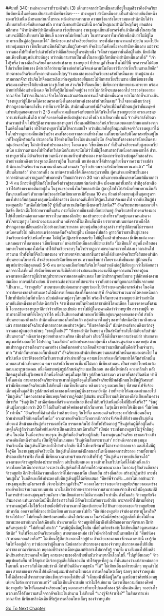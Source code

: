 ##บทที่ 340: เหล่าดวงดาราที่รวมตัวกัน (3)
เด็กสาวจากสำนักหมื่นดาบที่อยู่ในชุดสีขาวคืออัจฉริยะอันดับหนึ่งในอดีตของสิบสามสำนักพันธมิตร---- ชางหยูเยว่
สำนักหมื่นดาบเป็นสำนักดาบอันดับหนึ่งของทวีปเหนือ มีมรดกเก่าแก่โบราณ พลังอำนาจมากมาย ความแข็งแกร่งโดยรวมของสำนักนับได้ว่าเทียบเท่ากับระดับสิบยอดสำนัก
การมาถึงของสำนักระดับนี้ แคว้นใหญ่และสำนักใหญ่อื่นๆ ย่อมต้องหลีกทาง
“หัวหน้าศิษย์สำนักหมื่นดาบ เซี่ยเซียนชาง งานชุมนุมเซียนมังกรครั้งที่แล้วติดหนึ่งในสามสิบ แทบจะมีฝีมือเทียบเท่าโม่เทียนอี้ นอกจากโม่เทียนอี้แล้ว ในบรรดาดาราในทวีปเหนือนับว่าไม่มีผู้ใดสามารถเป็นคู่ต่อสู้ของเขาได้”
สีหน้าของเหล่าอัจฉริยะย่ำแย่ลง กระทั่งมีความหวาดกลัวปะปน มองไปยังชายหนุ่มผมขาว
เซี่ยเซียนชางมีพลังฝึกตนขั้นผู้วิเศษแท้ อัจฉริยะอันดับหนึ่งของสำนักหมื่นดาบ แม้ว่าจะกวาดมองไปทั่วทั้งทวีปแล้วยังนับว่ามีชื่อเสียงอยู่ในระดับหนึ่ง
“เด็กสาวชุดขาวนั่นคือผู้ใดกัน มีพลังฝึกตนเพียงขั้นมนุษย์แท้ระดับสูง ทว่ากลับสามารถเป็นหนึ่งในสองผู้มีเกียรติแห่งสำนักหมื่นดาบได้”
“เจ้าไม่รู้หรือว่านางคืออัจฉริยะในศาสตร์แห่งดาบ ชางหยูเยว่ ที่ปรากฏตัวขึ้นมาในไม่กี่ปีนี้ พรสวรรค์ไม่ด้อยไปกว่าเซี่ยเซียนชาง มีคำเล่าลือว่ายามที่นางก่อกำเนิดจิตแห่งดาบนั้นยังเยาว์วัยกว่าเซี่ยเซียนชางเสียอีก”
สายตาของอัจฉริยะทั้งหลายต่างมองไปpy’ร่างของสองยอดอัจฉริยะของสำนักหมื่นดาบ
สามผู้นำแห่งสามอาณาจักร เช่นจินไท่จื่อและหลิงเยว่กงจูแย้มรอยยิ้มและไปทักทายเซี่ยเซียนชาง
เซี่ยเซียนชางยิ้มพร้อมผงกศีรษะให้กับหลิงเยว่กงจู่เล็กน้อย ส่วนจินไท่จื่อคนอื่นๆ มีเพียงการทักทายตามมารยาท พร้อมด้วยท่าทีที่ค่อนข้างนิ่งเฉย
จินไท่จื่อรู้สึกไม่พอใจอยู่บ้าง ทว่าไม่กล้าที่จะแสดงออกไป
ราชวงศ์ของสามอาณาจักร ไม่ว่าจะเป็นอาณาจักรใดก็ล้วนแล้วแต่ต้องการชนะใจสำนักหมื่นดาบ ทว่าไม่กล้าที่จะล่วงเกิน
“ชางหยูเยว่ผู้นี้มิคาดได้ครอบครองหนึ่งในสองตำแหน่งของสำนักหมื่นดาบ”
ในใจของหลิงเยว่กงจู่ปรากฏความตื่นตะลึงขึ้น
เท่าที่นางจำได้นั้น สำนักหมื่นดาบยังมีอัจฉริยะที่มีพลังฝึกตนสู่กว่าขั้นมนุษย์แท้ระดับสุดยอดมากกว่า 2-3 คนที่ความแข็งแกร่งเทียบเท่าได้กับจินไท่จื่อ
ชางหยูเยว่สามารถเอาชนะการแข่งขันเช่นนั้นได้ ยากที่จะคาดคิดถึงพลังต่อสู้ของนางยิ่งนัก
น่าเสียดายที่ยามนี้ จ้าวเฟิงกำลังปิดตาทำความเข้าใจ ไม่รับรู้ถึงการมาของชางหยูเยว่
เรือนผมสีฟ้าและสีหน้าเรียบเฉยของเขาล้วนแตกต่างจากในอดีตโดนสิ้นเชิง ทำให้ชางหยูเยว่ไม่ได้ให้ความสนใจ
ทว่าเป่ยม่อที่อยู่อีกมุมกลับจดจำถึงชางหยูเยว่ได้ ในใจปรากฏความตื่นเต้นขึ้นบ้าง
คนทั้งสองมาจากสถานที่ห่างไกล แต่ในยามนี้กลับมีโอกาสมายืนอยู่ในเวทีใหญ่นี้พร้อมกัน ประลองกัน ชีวิตช่างเป็นเรื่องไม่แน่นอนยิ่งนัก
อัจฉริยะทั้งสองของสำนักหมื่นดาบ กลุ่มอำนาจอื่นๆ ไม่กล้าที่จะท้าประลองง่ายๆ
โดยเฉพาะ ‘เซี่ยเซียนชาง’ ที่เป็นอัจฉริยะระดับสูงของทวีปเหนือ แม้กวาดตามองไปทั่วทั้งทวีปเหนือก็แทบจะนับได้ว่าไม่มีผู้ใดสามารถรับหนึ่งดาบของเขาได้
ส่วนชางหยูเยว่นั้น มีอัจฉริยะจำนวนหนึ่งวางแผนที่จะท้าประลอง หากต้องการที่จะล้วงข้อมูลสักสองส่วน ตัวอย่างเช่นหลิงเยว่กงจูและเด็กสาวผู้อื่น
ในยามนี้ บนท้องนภาได้ปรากฏเสียงขึ้นจากความว่างเปล่า
สำนักและอัจฉริยะจำนวนมากมาถึงคนแล้วคนเล่า
“ดูเร็วเข้า คนของสำนักเทียนหยวนมาแล้ว”
“โม่เทียนอี้มาแล้ว”
ช่วงเวลาหนึ่ง ณ แท่นดาวเหนือได้เกิดความวุ่นวายขึ้น
ผู้คนต่างเงยศีรษะขึ้นมอง
อากาศด้านบนปรากฏนกยักษ์หลายตัว ปีกแผ่กว้างราว 30 หลา
กลิ่นอายของขั้นนายเหนือแท้มีมากกว่า 3-4 คน มีกระทั่งผู้ที่มีพลังในขั้นครึ่งก้าวสู่ขอบเขตแก่นก่อกำเนิด
เมื่อคนเหล่านี้มาถึง ท่าทีสูงส่งเหนือกว่าได้สร้างแรงกดดันต่อผู้อื่น
ในฐานะของหนึ่งในสิบยอดสำนัก ผู้อาวุโสทั่วไปสำนักเทียนหยวนมีพลังขั้นนายเหนือแท้
ตัวแทนศิษย์ของสำนักเทียนหยวนมีทั้งหมด 10 คน
หัวหน้าคือชายหนุ่มในชุดหรูหรา มองไปราวกับกลุ่มแสงกลุ่มหนึ่งที่ส่องสว่าง มีแรงกดดันที่ทำให้ผู้คนไม่กล้าจ้องมองไป ราวกับเป็นผู้นำของยุคสมัย
“เขาคือโม่เทียนอี้? ผู้ที่เป็นตำนานอันดับหนึ่งของทวีปเหนือ?”
อัจฉริยะหลายคนลมหายใจติดขัด สีหน้าเต็มไปด้วยความตื่นเต้น กระทั่งมีความชื่นชมนับถือปะปนอยู่
อัจฉริยะสตรีบางคนจ้องมองไปยังใบหน้าหล่อเหลาคมคายราวใบดาบของอีกฝ่าย มองข้ามระยะห่างที่ราวกับอยู่บนดาวคนล่ะดวง หัวใจกระตุกวูบ ใบหน้างดงามแดงซ่าน
หลังจากที่โม่เทียนอี้มาถึง บรรยากาศบนแท่นดาวเหนือได้ปรากฏความเปลี่ยนแปลงไปอย่างแปลกประหลาด
ชายหนุ่มยืนอย่างสูงสง่า ท่าทีรูปลักษณ์ไม่ธรรมดา เหนือคนทั่วไป กลิ่นอายแพร่ออกกดดันอัจฉริยะผู้อื่น
เมื่อมองไปแล้ว ดูราวกับว่าเขาเป็นผู้นำของอัจฉริยะแห่งทวีปเหนือทั้งหมด
ไม่มีผู้ใดปฏิเสธที่จะยอมรับ ไม่มีผู้ใดกล้าท้าประลอง
มีเพียงแค่ดวงตาแหลมคมราวใบดาบของ ‘เซี่ยเซียนชาง’ แห่งสำนักหมื่นดาบที่ปะทะเข้ากับ ‘โม่เทียนอี้’ อยู่หนึ่งหรือสองลมหายใจอย่างมองไม่เห็น ทำให้อัจฉริยะรอบๆ ในใจปรากฏความกระวนกระวายไม่สงบ
เวลาผ่านไปยาวนาน ทั่วทั้งพื้นที่จึงเงียบสงบลง
ทว่าสายตาจำนวนมากขึ้นกว่าเดิมได้สังเกตอัจฉริยะทั้งสิบของสำนักเทียนหยวนในครานี้
อัจฉริยะของสำนักเทียนหยวน ความแข็งแกร่งโดยรวมเพิ่มขึ้นมาก ผู้ฝึกตนขั้นมนุษย์แท้ระดับสุดยอดมี 5-6 คน แต่ละคนเมื่อเทียบกับจินไท่จื่อแล้วพลังต่อสู้มีเพียงสูงกว่าไม่ด้อยกว่า
นอกจากโม่เทียนอี้ สำนักเทียนหยวนยังมีเด็กสาวร่างอ้อนแอ้นงดงามที่ดึงดูดความสนใจของผู้คน
ดวงตาของเด็กสาวผู้นี้ปรากฏประกายความฉลาดหลักแหลม ใบหน้าปรากฏรอยยิ้มบาง รูปลักษณ์งดงามล่มเมือง อาภรณ์สีม่วงอ่อน ผิวพรรณส่องประกายใสกระจ่าง ราวกับสาวงามที่ถูกแกะสลักขึ้นจากหยก
“เป็นนาง... จ้าวหยูเฟ่ย”
สายตาของเป่ยม่อและชางหยูเยว่มองไปยังร่างของดรุณีอาภรณ์ม่วง
ในอดีต การปกครองของสิบสามแคว้นได้มีการเปลี่ยนแปลงที่สั่นคลอนปฐพี
อัจฉริยะจำนวนมากได้หลบหนีออกไปหาที่พักพิงอื่นที่ห่างไกล
เป่ยม่อติดตามผู้อาวุโสหยุนไห่ พร้อมใจกันทรยศ
ชางหยูเยว่เข้าร่วมสำนักดาบอันดับหนึ่งของทวีปเหนือสำเร็จ
จ้าวเฟิงกลายเป็นหัวหน้าสาขาลัทธิโลหะเลือด
ในบรรดาคนทั้งสามนี้ โอกาสของชางหยูเยว่ดีกว่าจ้าวเฟิงและเป่ยม่อ
ทว่าไม่มีผู้ใดจะคาดคิดว่าจ้าวหยูเฟ่ย สาวงามผู้นี้ จะสามารถมีโอกาสที่ยิ่งใหญ่กว่าได้
หนึ่งในสิบยอดสำนักของทวีปที่ยืนอยู่บนจุดสุดยอดของทวีป
สำนักเทียนหยวนมาถึงแล้ว สำนักหมื่นดาบเองก็มาถึงแล้ว กลุ่มอำนาจใหญ่ๆ ของทวีปเหนือนับว่ามาถึงหมดแล้ว
สายตาของอัจฉริยะทั้งหลายกวาดมองสำรวจผู้คน
“ยังขาดอีกหนึ่ง”
นัยน์ตาหงส์ของหลิงเยว่กงจู่กวาดมองผู้คนอย่างผ่านๆ
“ขาดผู้ใดกัน?”
“ยังขาดสำนักวั่นหยวน เป็นสำนักที่ระดับใกล้เคียงกับสำนักเทียนหยวน”
หลิงเยว่กงจูเอ่ยอย่างเคร่งเครียด
เพียงสิ้นคำ เสียงก็ได้ดังขึ้นจากความว่างเปล่า
ท่ามกลางหมู่เมฆที่ห่างออกไป ได้ปรากฏ ‘เมฆสีชาด’ แปลกประหลาดกลุ่มหนึ่ง เส้นผ่านศูนย์กลางหลายฟุต ด้านบนปรากฏเงาร่างเลือนรางหลายร่าง
เมื่อสังเกตอย่างละเอียดก็จะพบว่าเมฆสีชาดนั้นคือผ้าไหมจำนวนมาก
“สำนักวั่นหยวนเองก็มาถึงแล้ว”
อัจฉริยะของสำนักเทียนหยวนและสำนักหมื่นดาบมองตรงไป
ในทวีปเหนือ ประวัติของสำนักวั่นหยวนนับว่าเก่าแก่ที่สุด ความแข็งแกร่งเองก็เทียบเท่าได้กับสำนักหมื่นดาบและสำนักเทียนหยวน
คนจากสำนักวั่นหยวนที่มามีไม่มาก มีเพียงสามคน
เป็นชายชราใบหน้าแห้งตอบและบุรุษสองคน
หนึ่งคือชายหนุ่มรูปลักษณ์ดุร้าย ผมเป็นลอน สองมือไพล่หลัง ดวงตาลึกล้ำ พลังฝึกตนสูงถึงขั้นผู้วิเศษแท้
อีกหนึ่งคือเด็กหนุ่มในชุดสีฟ้า รูปลักษณ์ธรรมดา ดวงตาทั้งสองปิดสนิท ท่าทีไม่โดดเด่น
สายตาของอัจฉริยะจำนวนมากได้ถูกดึงดูดไปโดยอัจฉริยะที่มีพลังฝึกตนในขั้นผู้วิเศษแท้
ทว่ามีเพียงยอดอัจฉริยะเช่นโม่เทียนอี้ เช่นเซี่ยเซียนชาง หลิงเยว่กงจู และคนอื่นๆ ที่สายตาไปจับจ้องเด็กหนุ่มในชุดสีฟ้า
รูปลักษณ์หน้าตาของเด็กหนุ่มผู้นั้นธรรมดายิ่งนัก ง่ายที่จะทำให้คนมองผ่านเลยไป
“ซินอู๋เหิน”
ในดวงตาของเทียนหยุนจือปรากฎจิตต่อสู้เข้มข้น กระบี่โบราณสีเขียวเองก็ส่งเสียงครืนครางสั่นระริก
“ซินอู๋เหิน? เขาคือพ่อมดที่สร้างความสั่นสะเทือนให้กับทวีปเหนือเมื่อไม่กี่ปีมานี้หรือ?”
“ซินอู๋เหินผู้นี้อายุน้อยกว่า 20 ปี ได้เป็นหัวหน้าศิษย์ของสำนักวั่นหยวน ในรุ่นนี้เขาพ่ายให้เพียงแค่ ‘โม่เทียนอี้’ เท่านั้น”
“อัจฉริยะที่มีคำเล่าลือว่าหลิงเยว่กงจู จินไท่จื่อ และยอดอัจฉริยะของทวีปเหนือคนอื่นๆ ล้วนพ่ายแพ้ให้กับคนนี้ครั้งหนึ่ง”
ดวงตาของอัจฉริยะทั้งหลายเบิกกว้างจับจ้องไปยังร่างของซินอู๋เหิน
เพียงแต่
สีหน้าของซินอู๋เหิงธรรมดายิ่งนัก ธรรมดาเกินไป อีกทั้งยังปิดตาอยู่
“ซินอู๋เหินผู้นี้คือผู้ใดกัน เหตุใดจึงรู้สึกว่าเขากับศิษย์น้องจ้าวเป็นคนประเภทเดียวกัน?”
เป่ยม่อ รวมทั้งชางหยูเยว่ไม่รู้จักซินอู๋เหิน
ในอดีต ในเมืองประกายอรุณ ซินอู๋เหินคืออัจฉริยะผู้ลึกลับ
ในงานชุมนุมอัจฉริยะ เขาและจ้าวเฟิงครองอันดับหนึ่งร่วมกัน เป็นที่รู้จักในนามของ ‘ซินอู๋เหินสิบกระบวนท่า’
ทว่าหลังจากงานชุมนุมอัจฉริยะนั้น ซินอู๋เหินก็ได้หายตัวไปอย่างลึกลับ ทิ้งไว้เพียงปริศนาที่ไม่อาจหาคำตอบเจอ
และยิ่งไม่มีผู้ใดรู้คือ
ในงานชุมนุมอัจฉริยะนั้น ซินอู๋เหินได้กดพลังฝึกตนลงขั้นหนึ่งตลอดการประลอง รวมทั้งยามที่ประลองกับจ้าวเฟิง
เรื่องนี้ มีเพียงดวงตาเทพเจ้าของจ้าวเฟิงที่รับรู้
“ซินอู๋เหิน เราพบกันอีกจนได้”
ดวงตาของจ้าวหยูเฟ่ยส่องประกายเล็กๆ เอ่ยขึ้นกับตนเอง
นางเข้ามาในทวีปเหนือนี้ได้พักหนึ่งแล้ว กระทั่งเคยได้เห็นการประลองระหว่างซินอู๋เหินกับโม่เทียนอี้ด้วยตาของนางเอง
ในความรู้สึกส่วนลึกของจ้าวหยูเฟ่ย อีกฝ่ายได้มีความเหนือกว่าที่ไม่อาจมองเห็น เยือกเย็น สร้างชื่อเสียง สร้างปาฏิหาริย์
กระทั่ง ‘คนผู้นั้น’ ในอดีตเองก็ยังประลองกับซินอู๋เหินผู้นี้ได้เพียงเสมอ
“ศิษย์พี่จ้าวเฟิง...อย่าได้บอกข้านะว่างานชุมนุมเซียนมังกรครานี้ เจ้าจะไม่ปรากฏตัวขึ้น?”
ดวงตาใสกระจ่างของจ้าวหยูเฟ่ยเริ่มกวาดมองร่างของอัจฉริยะจำนวนมากบนแท่น
นางไม่เชื่อว่าด้วยพรสวรรค์ความสามารถของจ้าวเฟิงจะไม่มีคุณสมบัติในการเข้าร่วมงานชุมนุมเซียนมังกร เว้นเสียแต่เขาจะไม่มีความสนใจเท่านั้น
ดังนั้นแล้ว
จ้าวหยูเฟ่ยจึงเริ่มมองหา
แท่นดาวเหนือมีพื้นที่กว้างราวสิบลี้ มีอัจฉริยะนับร้อยรวมตัวกัน กระจายตัวไปตามที่ต่างๆ
การหาคนผู้หนึ่งไม่ใช่เรื่องง่ายเมื่อที่พักจำนวนมากได้บดบังสายตาไป
ฟันขาวสะอาดของจ้าวหยูเฟ่ยขบเข้าหากัน ออกจากที่พักของสำนักเทียนหยวนตามหาไปทั่ว
“ศิษย์น้องหยูเฟ่ย เจ้าต้องการหาผู้ใดหรือ? ข้าจะไปด้วย”
โม่เทียนอี้เอ่ยพร้อมรอยยิ้ม เดินไปพร้อมนาง
ในสำนักมีศิษย์ของผู้สูงศักดิ์เพียงไม่กี่คน สถานะของเขากับนางใกล้เคียงกัน
ช่วงเวลาหนึ่ง
จ้าวหยูเฟ่ยได้มาถึงยังที่พักของอาณาจักรนภา ฝีเท้าพลันหยุดชะงัก
“โม่เทียนอี้มาแล้ว”
“ดรุณีผู้นั้นคือผู้ใดกัน เมื่อยืนเคียงข้างกับโม่เทียนอี้แล้วดูเหมาะสมกันนัก”
จินไท่จื่อและอัจฉริยะคนอื่นๆ สายตามองเหม่อ เข้าใจผิดว่าอีกฝ่ายเป็นเทพธิดาไป
“ศิษย์น้อง เจ้าหาคนเจอแล้วหรือ?”
โม่เทียนอี้รู้สึกประหลาดใจอยู่บ้าง
อัจฉริยะของอาณาจักรนภาเหล่านี้ เขารู้จักจินไท่จื่ออยู่เล็กๆ ทว่าน้อยกว่าผู้อื่นมาก
นัยน์ตาส่องประกายงดงามของจ้าวหยูเฟ่ยกวาดมองไปยังสิบดาราของอาณาจักรนภา หยุดลงที่ร่างของเด็กหนุ่มผมฟ้าอย่างไม่อาจรับรู้
รวมทั้ง นางยังมองไปยังหลิวฉินซินอย่างประหลาดใจเล็กๆ ความงดงามของอีกฝ่ายนั้นนับว่าหายากในโลกใบนี้
“ไปดูที่อื่นเถอะ”
จ้าวหยูเฟ่ยแย้มยิ้ม ทำให้บุปผานับร้อยสูญเสียสีสันของมัน ทำให้บุรุษที่อยู่ ณ ที่นั้นสมองว่างเปล่าเหม่อลอย
ในยามนี้ นางราวกับได้พบกับข่าวดี มีท่าทียินดีมีความสุขนัก
“ได้”
โม่เทียนอี้ผงกศีรษะเล็กๆ หมุนตัวไปมอง สายตาของเขาจ้องไปยังเด็กหนุ่มผมฟ้าอย่างเรียบเฉย
การเคลื่อนไหวเล็กๆ น้อยๆ ของจ้าวหยูเฟ่ยไม่ได้เล็ดรอดไปจากสายตาอันแข็งแกร่งของโม่เทียนอี้
“เด็กผมฟ้านี่คือผู้ใดกัน ดูเหมือนว่าศิษย์น้องหยูเฟ่ยจะไม่ต้องการรบกวนเขา?”
แม้โม่เทียนอี้จะสงสัย ทว่าไม่ได้เอ่ยถาม นี่ควรเป็นความลับของศิษย์น้องหยูเฟ่ย
จินไท่จื่อและอัจฉริยะคนอื่นๆ มองตามร่างที่หายไปของทั้งสอง รู้สึกตื่นเต้นเล็กๆ จะอย่างไรพวกเขาก็ได้รับความสนใจจากอัจฉริยะในตำนาน โม่เทียนอี้
“นางรู้จักจ้าวเฟิง?”
ในสิบดาราแห่งอาณาจักร มีเพียงหลิวฉินซินที่รับรู้การเคลื่อนไหวเล็กๆ ของจ้าวหยูเฟ่ย


[Go To Next Chapter]( ./120.md)